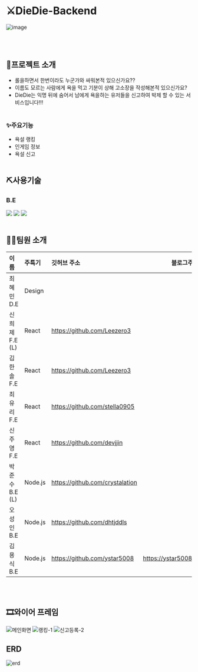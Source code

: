 # ⚔DieDie-Backend

![image](https://github.com/ParkBrianJunSoo/diediebackend/assets/125964794/d29a9699-a432-49e5-9efa-38e14fcad40d)

</br>
</br>

## 🎯프로젝트 소개

- 롤을하면서 한번이라도 누군가와 싸워본적 있으신가요??
- 이름도 모르는 사람에게 욕을 먹고 기분이 상해 고소장을 작성해본적 있으신가요?
- DieDie는 익명 뒤에 숨어서 남에게 욕을하는 유저들을 신고하여 박제 할 수 있는 서비스입니다!!!
  </br>
  </br>

### ✨주요기능

- 욕설 랭킹
- 인게임 정보
- 욕설 신고
  </br>
  </br>

## ⛏사용기술

### B.E

<img src="https://img.shields.io/badge/nestjs-E0234E?style=for-the-badge&logo=mysql&logoColor=white">
<img src="https://img.shields.io/badge/typeform-262627?style=for-the-badge&logo=mysql&logoColor=white">
<img src="https://img.shields.io/badge/typescript-3178C6?style=for-the-badge&logo=mysql&logoColor=white">
</br>
</br>

## 👩‍⚕️팀원 소개

| 이름           | 주특기  | 깃허브 주소                     | 블로그주소                     |
| :------------- | :------ | :------------------------------ | ------------------------------ |
| 최혜민 D.E     | Design  |                                 |
| 신희제 F.E (L) | React   | https://github.com/Leezero3     |
| 김한솔 F.E     | React   | https://github.com/Leezero3     |
| 최유리 F.E     | React   | https://github.com/stella0905   |
| 신주영 F.E     | React   | https://github.com/devjjin      |
| 박준수 B.E (L) | Node.js | https://github.com/crystalation |
| 오성인 B.E     | Node.js | https://github.com/dhtjddls     |
| 김용식 B.E     | Node.js | https://github.com/ystar5008    | https://ystar5008.tistory.com/ |

</br>
</br>

## 🎞와이어 프레임

![메인화면](https://github.com/diedielolorg/diediebackend/assets/96641210/eb90ca94-11af-49d8-84b2-44995ab5eea7)
![랭킹-1](https://github.com/diedielolorg/diediebackend/assets/96641210/4dc6b221-3689-4fa6-a615-27c5e6e57ca9)
![신고등록-2](https://github.com/diedielolorg/diediebackend/assets/96641210/a1aea5cf-adc9-4b7b-b9fb-638aa06bff11)

## ERD

![erd](https://github.com/diedielolorg/diediebackend/assets/96641210/c2514346-3475-44d0-9d16-619abec6daad)
